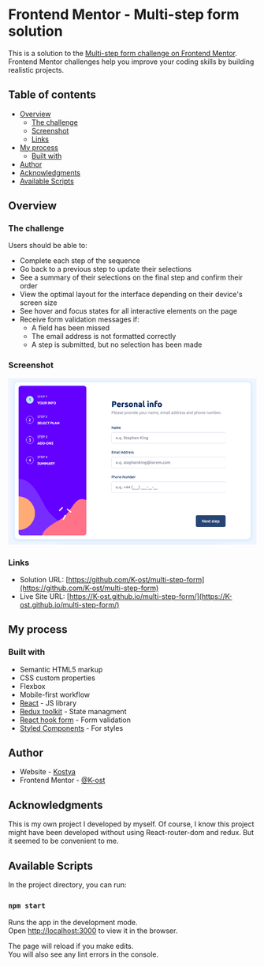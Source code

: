 # Frontend Mentor - Multi-step form solution

This is a solution to the [Multi-step form challenge on Frontend Mentor](https://www.frontendmentor.io/challenges/multistep-form-YVAnSdqQBJ). Frontend Mentor challenges help you improve your coding skills by building realistic projects. 

## Table of contents

- [Overview](#overview)
  - [The challenge](#the-challenge)
  - [Screenshot](#screenshot)
  - [Links](#links)
- [My process](#my-process)
  - [Built with](#built-with)
- [Author](#author)
- [Acknowledgments](#acknowledgments)
- [Available Scripts](#available-scripts)

## Overview

### The challenge

Users should be able to:

- Complete each step of the sequence
- Go back to a previous step to update their selections
- See a summary of their selections on the final step and confirm their order
- View the optimal layout for the interface depending on their device's screen size
- See hover and focus states for all interactive elements on the page
- Receive form validation messages if:
  - A field has been missed
  - The email address is not formatted correctly
  - A step is submitted, but no selection has been made

### Screenshot

![](./screenshot.jpg)

### Links

- Solution URL: [https://github.com/K-ost/multi-step-form](https://github.com/K-ost/multi-step-form)
- Live Site URL: [https://K-ost.github.io/multi-step-form/](https://K-ost.github.io/multi-step-form/)

## My process

### Built with

- Semantic HTML5 markup
- CSS custom properties
- Flexbox
- Mobile-first workflow
- [React](https://reactjs.org/) - JS library
- [Redux toolkit](https://redux-toolkit.js.org/) - State managment
- [React hook form](https://www.react-hook-form.com/) - Form validation
- [Styled Components](https://styled-components.com/) - For styles

## Author

- Website - [Kostya](https://github.com/K-ost?tab=repositories)
- Frontend Mentor - [@K-ost](https://www.frontendmentor.io/profile/K-ost)

## Acknowledgments

This is my own project I developed by myself. Of course, I know this project might have been developed without using React-router-dom and redux. But it seemed to be convenient to me.

## Available Scripts

In the project directory, you can run:

### `npm start`

Runs the app in the development mode.\
Open [http://localhost:3000](http://localhost:3000) to view it in the browser.

The page will reload if you make edits.\
You will also see any lint errors in the console.